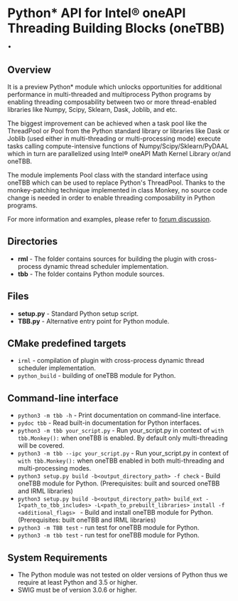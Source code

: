 # Python* API for Intel&reg; oneAPI Threading Building Blocks (oneTBB) .

## Overview
It is a preview Python* module which unlocks opportunities for additional performance in
multi-threaded and multiprocess Python programs by enabling threading composability
between two or more thread-enabled libraries like Numpy, Scipy, Sklearn, Dask, Joblib, and etc.

The biggest improvement can be achieved when a task pool like the ThreadPool or Pool from the Python
standard library or libraries like Dask or Joblib (used either in multi-threading or multi-processing mode)
execute tasks calling compute-intensive functions of Numpy/Scipy/Sklearn/PyDAAL which in turn are
parallelized using Intel&reg; oneAPI Math Kernel Library or/and oneTBB.

The module implements Pool class with the standard interface using oneTBB which can be used to replace Python's ThreadPool.
Thanks to the monkey-patching technique implemented in class Monkey, no source code change is needed in order to enable threading composability in Python programs.

For more information and examples, please refer to [forum discussion](https://community.intel.com/t5/Intel-Distribution-for-Python/TBB-module-Unleash-parallel-performance-of-Python-programs/m-p/1074459).

## Directories
 - **rml** - The folder contains sources for building the plugin with cross-process dynamic thread scheduler implementation.
 - **tbb** - The folder contains Python module sources.

## Files
 - **setup.py** - Standard Python setup script.
 - **TBB.py** - Alternative entry point for Python module.

## CMake predefined targets
 - `irml` - compilation of plugin with cross-process dynamic thread scheduler implementation.
 - `python_build` - building of oneTBB module for Python.

## Command-line interface

 - `python3 -m tbb -h` - Print documentation on command-line interface.
 - `pydoc tbb` - Read built-in documentation for Python interfaces.
 - `python3 -m tbb your_script.py` - Run your_script.py in context of `with tbb.Monkey():` when oneTBB is enabled. By default only multi-threading will be covered.
 - `python3 -m tbb --ipc your_script.py` - Run your_script.py in context of `with tbb.Monkey():` when oneTBB enabled in both multi-threading and multi-processing modes.
 - `python3 setup.py build -b<output_directory_path> -f check` - Build oneTBB module for Python. (Prerequisites: built and sourced oneTBB and IRML libraries)
 - `python3 setup.py build -b<output_directory_path> build_ext -I<path_to_tbb_includes> -L<path_to_prebuilt_libraries> install -f <additional_flags> ` - Build and install oneTBB module for Python. (Prerequisites: built oneTBB and IRML libraries)
 - `python3 -m TBB test` - run test for oneTBB module for Python.
 - `python3 -m tbb test` - run test for oneTBB module for Python.

## System Requirements
 - The Python module was not tested on older versions of Python thus we require at least Python and 3.5 or higher.
 - SWIG must be of version 3.0.6 or higher.
